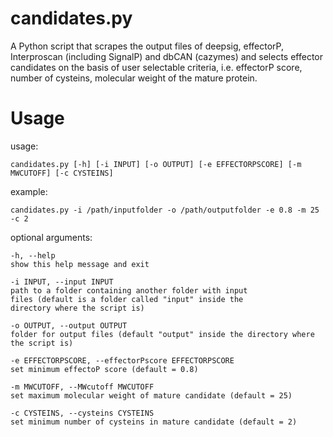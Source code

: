 # candidates.py
A Python script that scrapes the output files of deepsig, effectorP, Interproscan (including SignalP) and dbCAN (cazymes) and selects effector candidates on the basis of user selectable criteria, i.e. effectorP score, number of cysteins, molecular weight of the mature protein.

# Usage

usage: 
```
candidates.py [-h] [-i INPUT] [-o OUTPUT] [-e EFFECTORPSCORE] [-m MWCUTOFF] [-c CYSTEINS]
```
example:
```
candidates.py -i /path/inputfolder -o /path/outputfolder -e 0.8 -m 25 -c 2
```
optional arguments:
```
-h, --help 
show this help message and exit

-i INPUT, --input INPUT
path to a folder containing another folder with input
files (default is a folder called "input" inside the
directory where the script is)

-o OUTPUT, --output OUTPUT
folder for output files (default "output" inside the directory where the script is)

-e EFFECTORPSCORE, --effectorPscore EFFECTORPSCORE
set minimum effectoP score (default = 0.8)

-m MWCUTOFF, --MWcutoff MWCUTOFF
set maximum molecular weight of mature candidate (default = 25)

-c CYSTEINS, --cysteins CYSTEINS
set minimum number of cysteins in mature candidate (default = 2)
```
